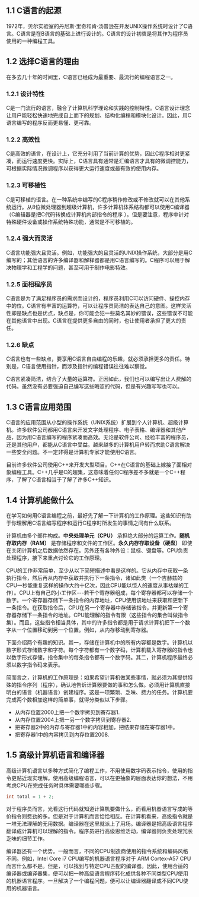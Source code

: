 ## 1.1 C语言的起源
1972年，贝尔实验室的丹尼斯·里奇和肯·汤普逊在开发UNIX操作系统时设计了C语言。C语言是在B语言的基础上进行设计的。C语言的设计初衷是将其作为程序员使用的一种编程工具。

## 1.2 选择C语言的理由
在多去几十年的时间里，C语言已经成为最重要、最流行的编程语言之一。
### 1.2.1 设计特性
C是一门流行的语言，融合了计算机科学理论和实践的控制特性。C语言设计理念让用户能轻松快速地完成自上而下的规划、结构化编程和模块化设计。因此，用C语言编写的程序反而更易懂、更可靠。
### 1.2.2 高效性
C是高效的语言，在设计上，它充分利用了当前计算的优势，因此C程序相对更紧凑，而运行速度更快。实际上，C语言具有通常是汇编语言才具有的微调控能力，可根据实际情况微调程序以获得更大运行速度或最有效的使用内存。
### 1.2.3 可移植性
C是可移植的语言。在一种系统中编写的C程序稍作修改或不修改就可以在其他系统运行。从8位微处理器到超级计算机，许多计算机体系结构都可以使用C编译器（C编辑器是把C代码转换成计算机内部指令的程序 ）。但是要注意，程序中针对特殊硬件设备或操作系统特殊功能，通常是不可移植的。
### 1.2.4 强大而灵活
C语言功能强大且灵活。例如，功能强大的且灵活的UNIX操作系统，大部分是用C编写的；其他语言的许多编译器和解释器都是用C语言编写的。C程序可以用于解决物理学和工程学的问题，甚至可用于制作电影特效。
### 1.2.5 面相程序员
C语言是为了满足程序员的需求而设计的，程序员利用C可以访问硬件、操控内存中的位。C语言有丰富的运算符，可以让程序员简洁的表达自己的意图。这样灵活性即是缺点也是优点，缺点是，你可能会犯一些莫名其妙的错误，这些错误不可能在其他语言中出现。C语言在提供更多自由的同时，也让使用者承担了更大的责任。
### 1.2.6 缺点
C语言也有一些缺点，要享用C语言自由编程的乐趣，就必须承担更多的责任。特别是，C语言使用指针，而涉及指针的编程错误往往难以察觉。

C语言紧凑简洁，结合了大量的运算符。正因如此，我们也可以编写出让人费解的代码。虽然没有必要强迫自己编写这些晦涩的代码，但是有兴趣写写也可以。

## 1.3 C语言应用范围
C语言的应用范围从小型的操作系统（UNIX系统）扩展到个人计算机、超级计算机。许多软件公司都用C语言来开发文字处理程序、电子表格、编译器和其他产品，因为用C语言编写的程序紧凑而高效。无论是软件公司、经验丰富的程序员，还是其他用户，都能从C语言中受益。越来越多的计算机用户转而求助C语言解决一些安全问题。不一定非得是计算机专家才能使用C语言。

目前许多软件公司使用C++来开发大型项目。C++在C语言的基础上嫁接了面相对象编程工具。C++几乎是C的超集，这意味着任何C程序差不多就是一个C++程序，了解了C语言相当于了解了许多C++知识。

## 1.4 计算机能做什么
在学习如何用C语言编程之前，最好先了解一下计算机的工作原理。这些知识有助于你理解用C语言编写程序和运行C程序时所发生的事情之间有什么联系。

计算机由多个部件构成。**中央处理单元（CPU）** 承担绝大部分的运算工作。**随机存取内存（RAM）** 是存储程序和文件的工作区。**永久内存存取设备（硬盘）** 即使在关闭计算机之后数据依然存在。另外还有各种外设：鼠标、键盘等。CPU负责处理程序，接下来重点讨论它的工作原理。

CPU的工作非常简单，至少从以下简短描述中看是这样的。它从内存中获取一条执行指令，然后再从内存中获取并执行下一条指令，诸如此类（一个吉赫兹的CPU一秒能重复这样的操作大约十亿次，因此CPU能以惊人的速度从事枯燥的工作）。CPU上有自己的小工作区---若干个寄存器组成，每个寄存器都可以存储一个数字。一个寄存器存储下一条指令的内存地址，CPU使用该地址来获取和更新下一条指令。在获取指令后，CPU在另一个寄存器中存储该指令，并更新第一个寄存器存储下一条指令的地址。CPU能理解的指令有限（这些指令的集合叫做指令集）。而且，这些指令相当具体，其中的许多指令都是用于请求计算机把下一个数字从一个位置移动到另一个位置。例如，从内存移动到寄存器。

下面介绍两个有趣的知识。其一，存储在计算机中的所有内容都是数字。计算机以数字形式存储数字和字符。每个字符都有一个数字码，计算机载入寄存器的指令也以数字形式存储，指令集中的每条指令都有一个数字码。其二，计算机程序最终必须以数字指令码来表示。

简而言之，计算机的工作原理是：如果希望计算机做某些事情，就必须为其提供特殊的指令序列（程序），确认地告诉计算器要做的事和怎么做。必须用计算机直接明白的语言（机器语言）创建程序。这是一项繁琐、乏味、费力的任务。计算机要完成两个数相加这样的简单事，就得分类似以下步骤。
-   从内存位置2000上把一个数字拷贝到寄存器1.
-   从内存位置2004上把一另一个数字拷贝到寄存器2.
-   把寄存器2中的内存与寄存器1中的内容相加，把结果存储在寄存器1中。
-   把寄存器1中的内容拷贝到内存位置2008.

## 1.5 高级计算机语言和编译器
高级计算机语言以多种方式简化了编程工作，不用使用数字码表示指令，使用的指令更贴近现实理解。使用高级编程语言，可以在更抽象的层面表达你的想法，不用考虑CPU在完成任务时具体需要哪些步骤。
```c
int total = 1 + 2;
```
对于程序员而言，光看这行代码就知道计算机要做什么，而看用机器语言写成的等价指令则费劲的多。但是对于计算机而言恰恰相反。在计算机看来，高级指令就是一堆无法理解的无用数据。编译器在这里就派上了用场。编译器是把高级语言程序翻译成计算机可以理解的指令。程序员进行高级思维活动，编译器则负责处理冗长乏味的细节工作。

编译器还有一个优势。一般而言，不同的CPU制造商使用的指令系统和编码风格不同。例如，Intel Core i7 CPU编写的机器语言程序对于 ARM Cortex-A57 CPU而言什么都不是。但是，可以找到与特定CPU匹配的编译器。因此，使用合适的编译器或编译器集，便可以把一种高级语言程序转化成供各种不同类型CPU使用的机器语言程序。一旦解决了一个编程问题，便可以让编译器翻译成不同CPU使用的机器语言。

<Utterances />